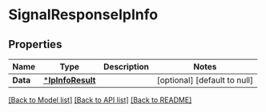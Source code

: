 # SignalResponseIpInfo

## Properties
Name | Type | Description | Notes
------------ | ------------- | ------------- | -------------
**Data** | [***IpInfoResult**](IpInfoResult.md) |  | [optional] [default to null]

[[Back to Model list]](../README.md#documentation-for-models) [[Back to API list]](../README.md#documentation-for-api-endpoints) [[Back to README]](../README.md)

